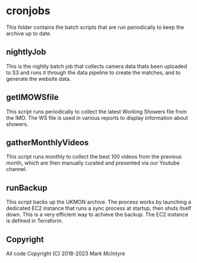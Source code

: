 # cronjobs

This folder contains the batch scripts that are run periodically to keep the archive up to date. 

## nightlyJob
This is the nightly batch job that collects camera data thats been uploaded to S3 and runs it through
the data pipeline to create the matches, and to generate the website data. 

## getIMOWSfile
This script runs periodically to collect the latest Working Showers file from the IMO. The WS file is used
in various reports to display information about showers.

## gatherMonthlyVideos
This script runs monthly to collect the best 100 videos from the previous month, which are then manually
curated and presented via our Youtube channel.

## runBackup
This script backs up the UKMON archive. The process works by launching a dedicated EC2 instance that runs 
a sync process at startup, then shuts itself down. This is a very efficient way to achieve the backup. The EC2 instance is defined in Terraform.  

## Copyright
All code Copyright (C) 2018-2023 Mark McIntyre

